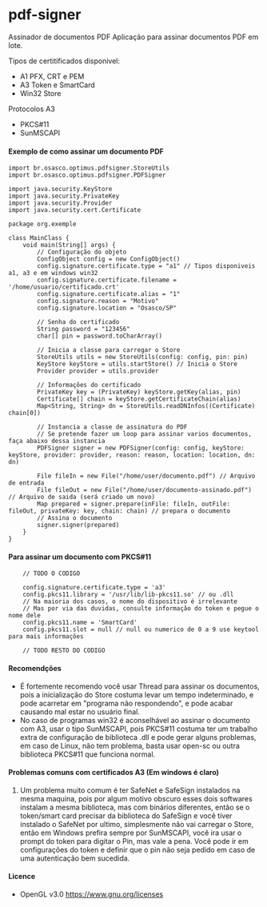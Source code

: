 # pdf-signer
Assinador de documentos PDF
Aplicação para assinar documentos PDF em lote.

Tipos de certitificados disponivel:

* A1 PFX, CRT e PEM
* A3 Token e SmartCard
* Win32 Store

Protocolos A3
* PKCS#11
* SunMSCAPI

#### Exemplo de como assinar um documento PDF
```
import br.osasco.optimus.pdfsigner.StoreUtils
import br.osasco.optimus.pdfsigner.PDFSigner

import java.security.KeyStore
import java.security.PrivateKey
import java.security.Provider
import java.security.cert.Certificate

package org.exemple

class MainClass {
    void main(String[] args) {
        // Configuração do objeto
        ConfigObject config = new ConfigObject()
        config.signature.certificate.type = "a1" // Tipos disponiveis a1, a3 e em windows win32
        config.signature.certificate.filename = '/home/usuario/certificado.crt'
        config.signature.certificate.alias = "1"
        config.signature.reason = "Motivo"
        config.signature.location = "Osasco/SP"

        // Senha do certificado
        String password = "123456"
        char[] pin = password.toCharArray()

        // Inicia a classe para carregar o Store
        StoreUtils utils = new StoreUtils(config: config, pin: pin)
        KeyStore keyStore = utils.startStore() // Inicia o Store
        Provider provider = utils.provider
        
        // Informações do certificado
        PrivateKey key = (PrivateKey) keyStore.getKey(alias, pin)
        Certificate[] chain = keyStore.getCertificateChain(alias)
        Map<String, String> dn = StoreUtils.readDNInfos((Certificate) chain[0])
        
        // Instancia a classe de assinatura do PDF
        // Se pretende fazer um loop para assinar varios documentos, faça abaixo dessa instancia
        PDFSigner signer = new PDFSigner(config: config, keyStore: keyStore, provider: provider, reason: reason, location: location, dn: dn)

        File fileIn = new File("/home/user/documento.pdf") // Arquivo de entrada
        File fileOut = new File("/home/user/documento-assinado.pdf") // Arquivo de saida (será criado um novo)
        Map prepared = signer.prepare(inFile: fileIn, outFile: fileOut, privateKey: key, chain: chain) // prepara o documento
        // Assina o documento
        signer.signer(prepared)
    }
}
```

#### Para assinar um documento com PKCS#11

```
    // TODO O CODIGO

    config.signature.certificate.type = 'a3'
    config.pkcs11.library = '/usr/lib/lib-pkcs11.so' // ou .dll
    // Na maioria dos casos, o nome do dispositivo é irrelevante
    // Mas por via das duvidas, consulte informação do token e pegue o nome dele
    config.pkcs11.name = 'SmartCard'
    config.pkcs11.slot = null // null ou numerico de 0 a 9 use keytool para mais informações

    // TODO RESTO DO CODIGO
```

#### Recomendções
* É fortemente recomendo você usar Thread para assinar os documentos, pois a inicialização do Store costuma levar um tempo indeterminado, e pode acarretar em "programa não respondendo", e pode acabar causando mal estar no usuário final.
* No caso de programas win32 é aconselhável ao assinar o documento com A3, usar o tipo SunMSCAPI, pois PKCS#11 costuma ter um trabalho extra de configuração de biblioteca .dll e pode gerar alguns problemas, em caso de Linux, não tem problema, basta usar open-sc ou outra biblioteca PKCS#11 que funciona normal.

#### Problemas comuns com certificados A3 (Em windows é claro)
1. Um problema muito comum é ter SafeNet e SafeSign instalados na mesma maquina, pois por algum motivo obscuro esses dois softwares instalam a mesma biblioteca, mas com binários diferentes, então se o token/smart card precisar da biblioteca do SafeSign e você tiver instalado o SafeNet por ultimo, simplesmente não vai carregar o Store, então em Windows prefira sempre por SunMSCAPI, você ira usar o prompt do token para digitar o Pin, mas vale a pena. Você pode ir em configurações do token e definir que o pin não seja pedido em caso de uma autenticação bem sucedida. 


#### Licence
* OpenGL v3.0 https://www.gnu.org/licenses
